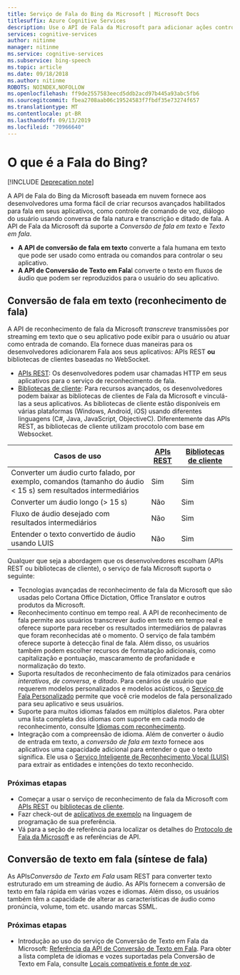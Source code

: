 ```yaml
---
title: Serviço de Fala do Bing da Microsoft | Microsoft Docs
titlesuffix: Azure Cognitive Services
description: Use o API de Fala da Microsoft para adicionar ações controladas por voz para seus aplicativos, incluindo interação em tempo real com os usuários.
services: cognitive-services
author: nitinme
manager: nitinme
ms.service: cognitive-services
ms.subservice: bing-speech
ms.topic: article
ms.date: 09/18/2018
ms.author: nitinme
ROBOTS: NOINDEX,NOFOLLOW
ms.openlocfilehash: ff9de2557583eecd5ddb2acd97b445a93abc5fb6
ms.sourcegitcommit: fbea2708aab06c19524583f7fbdf35e73274f657
ms.translationtype: MT
ms.contentlocale: pt-BR
ms.lasthandoff: 09/13/2019
ms.locfileid: "70966640"
---
```

# <a name="what-is-bing-speech"></a>O que é a Fala do Bing?

[!INCLUDE [Deprecation note](../../../includes/cognitive-services-bing-speech-api-deprecation-note.md)]

A API de Fala do Bing da Microsoft baseada em nuvem fornece aos desenvolvedores uma forma fácil de criar recursos avançados habilitados para fala em seus aplicativos, como controle de comando de voz, diálogo do usuário usando conversa de fala natura e transcrição e ditado de fala. A API de Fala da Microsoft dá suporte a *Conversão de fala em texto* e *Texto em fala*.

- **A API de conversão de fala em texto** converte a fala humana em texto que pode ser usado como entrada ou comandos para controlar o seu aplicativo.
- **A API de Conversão de Texto em Fala**I converte o texto em fluxos de áudio que podem ser reproduzidos para o usuário do seu aplicativo.

## <a name="speech-to-text-speech-recognition"></a>Conversão de fala em texto (reconhecimento de fala)

A API de reconhecimento de fala da Microsoft *transcreve* transmissões por streaming em texto que o seu aplicativo pode exibir para o usuário ou atuar como entrada de comando. Ela fornece duas maneiras para os desenvolvedores adicionarem Fala aos seus aplicativos: APIs REST **ou** bibliotecas de clientes baseadas no WebSocket.

- [APIs REST](GetStarted/GetStartedREST.md): Os desenvolvedores podem usar chamadas HTTP em seus aplicativos para o serviço de reconhecimento de fala.
- [Bibliotecas de cliente](GetStarted/GetStartedClientLibraries.md): Para recursos avançados, os desenvolvedores podem baixar as bibliotecas de clientes de Fala da Microsoft e vinculá-las a seus aplicativos.  As bibliotecas de cliente estão disponíveis em várias plataformas (Windows, Android, iOS) usando diferentes linguagens (C#, Java, JavaScript, ObjectiveC). Diferentemente das APIs REST, as bibliotecas de cliente utilizam procotolo com base em Websocket.

| Casos de uso | [APIs REST](GetStarted/GetStartedREST.md) | [Bibliotecas de cliente](GetStarted/GetStartedClientLibraries.md) |
|-----|-----|-----|
| Converter um áudio curto falado, por exemplo, comandos (tamanho do áudio < 15 s) sem resultados intermediários | Sim | Sim |
| Converter um áudio longo (> 15 s) | Não | Sim |
| Fluxo de áudio desejado com resultados intermediários | Não | Sim |
| Entender o texto convertido de áudio usando LUIS | Não | Sim |

Qualquer que seja a abordagem que os desenvolvedores escolham (APIs REST ou bibliotecas de cliente), o serviço de fala Microsoft suporta o seguinte:

- Tecnologias avançadas de reconhecimento de fala da Microsoft que são usadas pelo Cortana Office Dictation, Office Translator e outros produtos da Microsoft.
- Reconhecimento contínuo em tempo real. A API de reconhecimento de fala permite aos usuários transcrever áudio em texto em tempo real e oferece suporte para receber os resultados intermediários de palavras que foram reconhecidas até o momento. O serviço de fala também oferece suporte à detecção final de fala. Além disso, os usuários também podem escolher recursos de formatação adicionais, como capitalização e pontuação, mascaramento de profanidade e normalização do texto.
- Suporta resultados de reconhecimento de fala otimizados para cenários *interativos*, *de conversa*, e *ditado*. Para cenários de usuário que requerem modelos personalizados e modelos acústicos, o [Serviço de Fala Personalizado](../custom-speech-service/cognitive-services-custom-speech-home.md) permite que você crie modelos de fala personalizado para seu aplicativo e seus usuários.
- Suporte para muitos idiomas falados em múltiplos dialetos. Para obter uma lista completa dos idiomas com suporte em cada modo de reconhecimento, consulte [Idiomas com reconhecimento](api-reference-rest/supportedlanguages.md).
- Integração com a compreensão de idioma. Além de converter o áudio de entrada em texto, a *conversão de fala em texto* fornece aos aplicativos uma capacidade adicional para entender o que o texto significa. Ele usa o [Serviço Inteligente de Reconhecimento Vocal (LUIS)](../LUIS/what-is-luis.md) para extrair as entidades e intenções do texto reconhecido.

### <a name="next-steps"></a>Próximas etapas

- Começar a usar o serviço de reconhecimento de fala da Microsoft com [APIs REST](GetStarted/GetStartedREST.md) ou [bibliotecas de cliente](GetStarted/GetStartedClientLibraries.md).
- Fazr check-out de [aplicativos de exemplo](samples.md) na linguagem de programação de sua preferência.
- Vá para a seção de referência para localizar os detalhes do [Protocolo de Fala da Microsoft](API-Reference-REST/websocketprotocol.md) e as referências de API.

## <a name="text-to-speech-speech-synthesis"></a>Conversão de texto em fala (síntese de fala)

As APIs*Conversão de Texto em Fala* usam REST para converter texto estruturado em um streaming de áudio. As APIs fornecem a conversão de texto em fala rápida em várias vozes e idiomas. Além disso, os usuários também têm a capacidade de alterar as características de áudio como pronúncia, volume, tom etc. usando marcas SSML.

### <a name="next-steps"></a>Próximas etapas

- Introdução ao uso do serviço de Conversão de Texto em Fala da Microsoft: [Referência da API de Conversão de Texto em Fala](api-reference-rest/bingvoiceoutput.md). Para obter a lista completa de idiomas e vozes suportadas pela Conversão de Texto em Fala, consulte [Locais compatíveis e fonte de voz](api-reference-rest/bingvoiceoutput.md#SupLocales).
